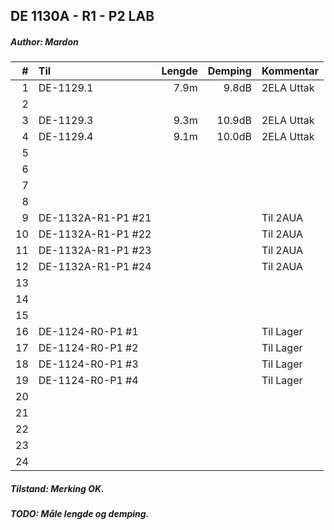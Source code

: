 ## DE 1130A - R1 - P2   LAB
##### Author: Mardon

|  #  |        Til       |Lengde|Demping|Kommentar |
|----:|:-----------------|-----:|------:|:---------|
|    1|DE-1129.1         |  7.9m|  9.8dB|2ELA Uttak|
|    2|                  |      |       |          |
|    3|DE-1129.3         |  9.3m| 10.9dB|2ELA Uttak|
|    4|DE-1129.4         |  9.1m| 10.0dB|2ELA Uttak|
|    5|                  |      |       |          |
|    6|                  |      |       |          |
|    7|                  |      |       |          |
|    8|                  |      |       |          |
|    9|DE-1132A-R1-P1 #21|      |       |Til 2AUA  |
|   10|DE-1132A-R1-P1 #22|      |       |Til 2AUA  |
|   11|DE-1132A-R1-P1 #23|      |       |Til 2AUA  |
|   12|DE-1132A-R1-P1 #24|      |       |Til 2AUA  |
|   13|                  |      |       |          |
|   14|                  |      |       |          |
|   15|                  |      |       |          |
|   16|DE-1124-R0-P1 #1  |      |       |Til Lager |
|   17|DE-1124-R0-P1 #2  |      |       |Til Lager |
|   18|DE-1124-R0-P1 #3  |      |       |Til Lager |
|   19|DE-1124-R0-P1 #4  |      |       |Til Lager |
|   20|                  |      |       |          |
|   21|                  |      |       |          |
|   22|                  |      |       |          |
|   23|                  |      |       |          |
|   24|                  |      |       |          |

##### Tilstand: Merking OK.
##### TODO: Måle lengde og demping.
